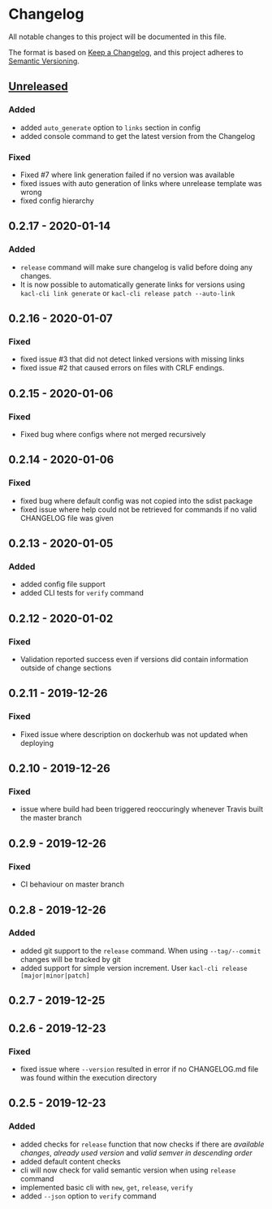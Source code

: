 # Changelog
All notable changes to this project will be documented in this file.

The format is based on [Keep a Changelog](https://keepachangelog.com/en/1.0.0/), and this project adheres to [Semantic Versioning](https://semver.org/spec/v2.0.0.html).

## [Unreleased]
### Added
- added `auto_generate` option to `links` section in config
- added console command to get the latest version from the Changelog

### Fixed
- Fixed #7 where link generation failed if no version was available
- fixed issues with auto generation of links where unrelease template was wrong
- fixed config hierarchy

## 0.2.17 - 2020-01-14
### Added
- `release` command will make sure changelog is valid before doing any changes.
- It is now possible to automatically generate links for versions using `kacl-cli link generate` or `kacl-cli release patch --auto-link`

## 0.2.16 - 2020-01-07
### Fixed
- fixed issue #3 that did not detect linked versions with missing links
- fixed issue #2 that caused errors on files with CRLF endings.

## 0.2.15 - 2020-01-06
### Fixed
- Fixed bug where configs where not merged recursively

## 0.2.14 - 2020-01-06
### Fixed
- fixed bug where default config was not copied into the sdist package
- fixed issue where help could not be retrieved for commands if no valid CHANGELOG file was given

## 0.2.13 - 2020-01-05
### Added
- added config file support
- added CLI tests for `verify` command

## 0.2.12 - 2020-01-02
### Fixed
- Validation reported success even if versions did contain information outside of change sections

## 0.2.11 - 2019-12-26
### Fixed
- Fixed issue where description on dockerhub was not updated when deploying

## 0.2.10 - 2019-12-26
### Fixed
- issue where build had been triggered reoccuringly whenever Travis built the master branch

## 0.2.9 - 2019-12-26
### Fixed
- CI behaviour on master branch

## 0.2.8 - 2019-12-26
### Added
- added git support to the `release` command. When using `--tag/--commit` changes will be tracked by git
- added support for simple version increment. User `kacl-cli release [major|minor|patch]`

## 0.2.7 - 2019-12-25

## 0.2.6 - 2019-12-23
### Fixed
- fixed issue where `--version` resulted in error if no CHANGELOG.md file was found within the execution directory

## 0.2.5 - 2019-12-23
### Added
- added checks for `release` function that now checks if there are *available changes*, *already used version* and *valid semver in descending order*
- added default content checks
- cli will now check for valid semantic version when using `release` command
- implemented basic cli with `new`, `get`, `release`, `verify`
- added `--json` option to `verify` command

[Unreleased]: https://github.com/mschmieder/python-kacl/compare/v1.0.0...HEAD
